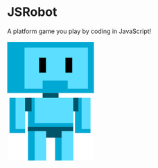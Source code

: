 # JSRobot
A platform game you play by coding in JavaScript!
<br><br>
<img src="images/robotbig.png" width="200px">
